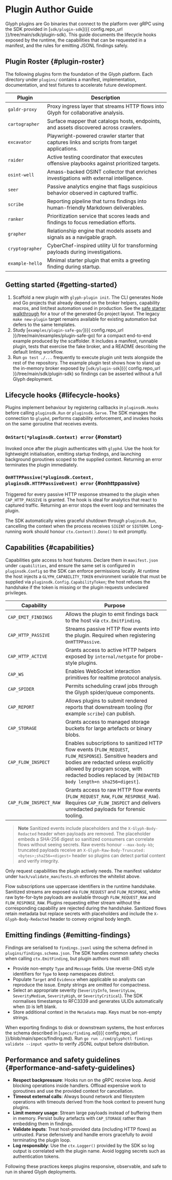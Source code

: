 # Plugin Author Guide

Glyph plugins are Go binaries that connect to the platform over gRPC using the SDK
provided in [`sdk/plugin-sdk`]({{ config.repo_url }}/tree/main/sdk/plugin-sdk). This guide documents the
lifecycle hooks exposed by the runtime, the capabilities that can be requested in a
manifest, and the rules for emitting JSONL findings safely.

## Plugin Roster {#plugin-roster}

The following plugins form the foundation of the Glyph platform. Each directory
under `plugins/` contains a manifest, implementation, documentation, and test
fixtures to accelerate future development.

| Plugin | Description |
| ------ | ----------- |
| `galdr-proxy` | Proxy ingress layer that streams HTTP flows into Glyph for collaborative analysis. |
| `cartographer` | Surface mapper that catalogs hosts, endpoints, and assets discovered across crawlers. |
| `excavator` | Playwright-powered crawler starter that captures links and scripts from target applications. |
| `raider` | Active testing coordinator that executes offensive playbooks against prioritized targets. |
| `osint-well` | Amass-backed OSINT collector that enriches investigations with external intelligence. |
| `seer` | Passive analytics engine that flags suspicious behavior observed in captured traffic. |
| `scribe` | Reporting pipeline that turns findings into human-friendly Markdown deliverables. |
| `ranker` | Prioritization service that scores leads and findings to focus remediation efforts. |
| `grapher` | Relationship engine that models assets and signals as a navigable graph. |
| `cryptographer` | CyberChef-inspired utility UI for transforming payloads during investigations. |
| `example-hello` | Minimal starter plugin that emits a greeting finding during startup. |

## Getting started {#getting-started}

1. Scaffold a new plugin with `glyph-plugin init`. The CLI generates Node and
   Go projects that already depend on the broker helpers, capability macros, and
   lint/test automation used in production. See the
   [safe starter walkthrough](safe-starter-go.md) for a tour of the generated Go
   project layout. The legacy `make new-plugin` target remains available for
   existing automation but defers to the same templates.
2. Study [`examples/plugin-safe-go/`]({{ config.repo_url }}/tree/main/examples/plugin-safe-go)
   for a compact end-to-end example produced by the scaffolder. It includes a
   manifest, runnable plugin, tests that exercise the fake broker, and a README
   describing the default linting workflow.
3. Run `go test ./...` frequently to execute plugin unit tests alongside the rest
   of the repository. The example plugin test shows how to stand up the
   in-memory broker exposed by [`sdk/plugin-sdk`]({{ config.repo_url }}/tree/main/sdk/plugin-sdk)
   so findings can be asserted without a full Glyph deployment.

## Lifecycle hooks {#lifecycle-hooks}

Plugins implement behaviour by registering callbacks in `pluginsdk.Hooks` before
calling `pluginsdk.Run` or `pluginsdk.Serve`. The SDK manages the connection to
`glyphd`, performs capability enforcement, and invokes hooks on the same goroutine
that receives events.

### `OnStart(*pluginsdk.Context) error` {#onstart}

Invoked once after the plugin authenticates with `glyphd`. Use the hook for
lightweight initialisation, emitting startup findings, and launching background
goroutines scoped to the supplied context. Returning an error terminates the
plugin immediately.

### `OnHTTPPassive(*pluginsdk.Context, pluginsdk.HTTPPassiveEvent) error` {#onhttppassive}

Triggered for every passive HTTP response streamed to the plugin when
`CAP_HTTP_PASSIVE` is granted. The hook is ideal for analytics that react to
captured traffic. Returning an error stops the event loop and terminates the
plugin.

The SDK automatically wires graceful shutdown through `pluginsdk.Run`, cancelling
the context when the process receives `SIGINT` or `SIGTERM`. Long-running work
should honour `ctx.Context().Done()` to exit promptly.

## Capabilities {#capabilities}

Capabilities gate access to host features. Declare them in `manifest.json` under
`capabilities`, and ensure the same set is configured in `pluginsdk.Config` so the
SDK can enforce permissions locally. At runtime the host injects a
`GLYPH_CAPABILITY_TOKEN` environment variable that must be supplied via
`pluginsdk.Config.CapabilityToken`; the host refuses the handshake if the token is
missing or the plugin requests undeclared privileges.

| Capability | Purpose |
| ---------- | ------- |
| `CAP_EMIT_FINDINGS` | Allows the plugin to emit findings back to the host via `ctx.EmitFinding`. |
| `CAP_HTTP_PASSIVE` | Streams passive HTTP flow events into the plugin. Required when registering `OnHTTPPassive`. |
| `CAP_HTTP_ACTIVE` | Grants access to active HTTP helpers exposed by `internal/netgate` for probe-style plugins. |
| `CAP_WS` | Enables WebSocket interaction primitives for realtime protocol analysis. |
| `CAP_SPIDER` | Permits scheduling crawl jobs through the Glyph spider/queue components. |
| `CAP_REPORT` | Allows plugins to submit rendered reports that downstream tooling (for example `scribe`) can publish. |
| `CAP_STORAGE` | Grants access to managed storage buckets for large artefacts or binary blobs. |
| `CAP_FLOW_INSPECT` | Enables subscriptions to sanitized HTTP flow events (`FLOW_REQUEST`, `FLOW_RESPONSE`). Sensitive headers and bodies are redacted unless explicitly allowed by program scope, with redacted bodies replaced by `[REDACTED body length=n sha256=digest]`. |
| `CAP_FLOW_INSPECT_RAW` | Grants access to raw HTTP flow events (`FLOW_REQUEST_RAW`, `FLOW_RESPONSE_RAW`). Requires `CAP_FLOW_INSPECT` and delivers unredacted payloads for forensic tooling. |

> **Note**
> Sanitized events include placeholders and the `X-Glyph-Body-Redacted` header when payloads are removed. The placeholder embeds a SHA-256 digest so sanitized consumers can correlate flows without seeing secrets. Raw events honour `--max-body-kb`; truncated payloads receive an `X-Glyph-Raw-Body-Truncated: <bytes>;sha256=<digest>` header so plugins can detect partial content and verify integrity.

Only request capabilities the plugin actively needs. The manifest validator under
`hack/validate_manifests.sh` enforces the whitelist above.

Flow subscriptions use uppercase identifiers in the runtime handshake. Sanitized streams are exposed via `FLOW_REQUEST` and `FLOW_RESPONSE`, while raw byte-for-byte payloads are available through `FLOW_REQUEST_RAW` and `FLOW_RESPONSE_RAW`. Plugins requesting either stream without the corresponding capability are rejected during the handshake. Sanitized flows retain metadata but replace secrets with placeholders and include the `X-Glyph-Body-Redacted` header to convey original body length.

## Emitting findings {#emitting-findings}

Findings are serialised to `findings.jsonl` using the schema defined in
`plugins/findings.schema.json`. The SDK handles common safety checks when calling
`ctx.EmitFinding`, but plugin authors must still:

- Provide non-empty `Type` and `Message` fields. Use reverse-DNS style identifiers
  for `Type` to keep namespaces distinct.
- Populate `Target` and `Evidence` when applicable so analysts can reproduce the
  issue. Empty strings are omitted for compactness.
- Select an appropriate severity (`SeverityInfo`, `SeverityLow`, `SeverityMedium`,
  `SeverityHigh`, or `SeverityCritical`). The SDK normalises timestamps to
  RFC3339 and generates ULIDs automatically when `ID` is left blank.
- Store additional context in the `Metadata` map. Keys must be non-empty strings.

When exporting findings to disk or downstream systems, the host enforces the
schema described in [`specs/finding.md`]({{ config.repo_url }}/blob/main/specs/finding.md). Run
`go run ./cmd/glyphctl findings validate --input <path>` to verify JSONL output
before distribution.

## Performance and safety guidelines {#performance-and-safety-guidelines}

- **Respect backpressure**: Hooks run on the gRPC receive loop. Avoid blocking
  operations inside handlers. Offload expensive work to goroutines and use the
  provided context for cancellation.
- **Timeout external calls**: Always bound network and filesystem operations with
  timeouts derived from the hook context to prevent hung plugins.
- **Limit memory usage**: Stream large payloads instead of buffering them in
  memory. Persist bulky artefacts with `CAP_STORAGE` rather than embedding them in
  findings.
- **Validate inputs**: Treat host-provided data (including HTTP flows) as
  untrusted. Parse defensively and handle errors gracefully to avoid terminating
  the plugin loop.
- **Log responsibly**: Use the `ctx.Logger()` provided by the SDK so log output is
  correlated with the plugin name. Avoid logging secrets such as authentication
  tokens.

Following these practices keeps plugins responsive, observable, and safe to run in
shared Glyph deployments.
